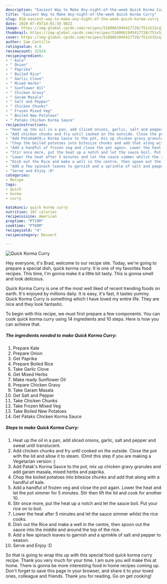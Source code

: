 ```yaml
---
description: "Easiest Way to Make Any-night-of-the-week Quick Korma Curry"
title: "Easiest Way to Make Any-night-of-the-week Quick Korma Curry"
slug: 816-easiest-way-to-make-any-night-of-the-week-quick-korma-curry
date: 2020-07-05T14:01:55.982Z
image: https://img-global.cpcdn.com/recipes/5160661945417728/751x532cq70/quick-korma-curry-recipe-main-photo.jpg
thumbnail: https://img-global.cpcdn.com/recipes/5160661945417728/751x532cq70/quick-korma-curry-recipe-main-photo.jpg
cover: https://img-global.cpcdn.com/recipes/5160661945417728/751x532cq70/quick-korma-curry-recipe-main-photo.jpg
author: Sam Castillo
ratingvalue: 4.9
reviewcount: 32524
recipeingredient:
- " Kale"
- " Onion"
- " Paprika"
- " Boiled Rice"
- " Garlic Clove"
- " Mixed Herbs"
- " Sunflower Oil"
- " Chicken Gravy"
- " Garam Masala"
- " Salt and Pepper"
- " Chicken Chunks"
- " Frozen Mixed Veg"
- " Boiled New Potatoes"
- " Pataks Chicken Korma Sauce"
recipeinstructions:
- "Heat up the oil in a pan, add sliced onions, garlic, salt and pepper and sweat until translucent."
- "Add chicken chunks and fry until cooked on the outside. Close the pot with the lid and allow it to steam. (Omit this step if you are making a Vegetarian version :)"
- "Add Patak&#39;s Korma Sauce to the pot, mix up chicken gravy granules and add garam masala, mixed herbs and paprika."
- "Chop the boiled potatoes into bitesize chunks and add that along with a handful of kale."
- "Add a handful of frozen veg and close the pot again. Lower the heat and let the pot simmer for 5 minutes. Stir then lift the lid and cook for another 10."
- "Stir once more, put the heat up a notch and let the sauce boil. Put your rice on to boil."
- "Lower the heat after 5 minutes and let the sauce simmer whilst the rice cooks."
- "Dish out the Rice and make a well in the centre, then spoon out the sauce into the middle and around the top of the rice."
- "Add a few spinach leaves to garnish and a sprinkle of salt and pepper to season."
- "Serve and Enjoy :D"
categories:
- Recipe
tags:
- quick
- korma
- curry

katakunci: quick korma curry 
nutrition: 187 calories
recipecuisine: American
preptime: "PT19M"
cooktime: "PT60M"
recipeyield: "4"
recipecategory: Dessert

---
```



![Quick Korma Curry](https://img-global.cpcdn.com/recipes/5160661945417728/751x532cq70/quick-korma-curry-recipe-main-photo.jpg)

Hey everyone, it's Brad, welcome to our recipe site. Today, we're going to prepare a special dish, quick korma curry. It is one of my favorites food recipes. This time, I'm gonna make it a little bit tasty. This is gonna smell and look delicious.

Quick Korma Curry is one of the most well liked of recent trending foods on earth. It's enjoyed by millions daily. It is easy, it's fast, it tastes yummy. Quick Korma Curry is something which I have loved my entire life. They are nice and they look fantastic.




To begin with this recipe, we must first prepare a few components. You can cook quick korma curry using 14 ingredients and 10 steps. Here is how you can achieve that.

<!--inarticleads1-->

##### The ingredients needed to make Quick Korma Curry:

1. Prepare  Kale
1. Prepare  Onion
1. Get  Paprika
1. Prepare  Boiled Rice
1. Take  Garlic Clove
1. Get  Mixed Herbs
1. Make ready  Sunflower Oil
1. Prepare  Chicken Gravy
1. Take  Garam Masala
1. Get  Salt and Pepper
1. Take  Chicken Chunks
1. Take  Frozen Mixed Veg
1. Take  Boiled New Potatoes
1. Get  Pataks Chicken Korma Sauce




<!--inarticleads2-->

##### Steps to make Quick Korma Curry:

1. Heat up the oil in a pan, add sliced onions, garlic, salt and pepper and sweat until translucent.
1. Add chicken chunks and fry until cooked on the outside. Close the pot with the lid and allow it to steam. (Omit this step if you are making a Vegetarian version :)
1. Add Patak&#39;s Korma Sauce to the pot, mix up chicken gravy granules and add garam masala, mixed herbs and paprika.
1. Chop the boiled potatoes into bitesize chunks and add that along with a handful of kale.
1. Add a handful of frozen veg and close the pot again. Lower the heat and let the pot simmer for 5 minutes. Stir then lift the lid and cook for another 10.
1. Stir once more, put the heat up a notch and let the sauce boil. Put your rice on to boil.
1. Lower the heat after 5 minutes and let the sauce simmer whilst the rice cooks.
1. Dish out the Rice and make a well in the centre, then spoon out the sauce into the middle and around the top of the rice.
1. Add a few spinach leaves to garnish and a sprinkle of salt and pepper to season.
1. Serve and Enjoy :D




So that is going to wrap this up with this special food quick korma curry recipe. Thank you very much for your time. I am sure you will make this at home. There is gonna be more interesting food in home recipes coming up. Don't forget to save this page in your browser, and share it to your loved ones, colleague and friends. Thank you for reading. Go on get cooking!
